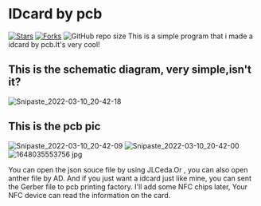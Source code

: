 # IDcard by pcb
[![Stars](https://img.shields.io/github/stars/godmid/pcb_idcard)](https://github.com/godmid/pcb_idcard/stargazers)
[![Forks](https://img.shields.io/github/forks/godmid/pcb_idcard)](https://github.com/godmid/pcb_idcard/network/members)
![GitHub repo size](https://img.shields.io/github/repo-size/godmid/pcb_idcard)
This is a simple program that i made a idcard by pcb.It's very cool!
## This is the schematic diagram, very simple,isn't it?
![Snipaste_2022-03-10_20-42-18](https://user-images.githubusercontent.com/36893724/157664892-a7bf1b1a-56fc-4a23-9329-32f6f5bd838d.png)
## This is the pcb pic
![Snipaste_2022-03-10_20-42-09](https://user-images.githubusercontent.com/36893724/157664911-44dd87ca-0cd6-46ce-aeea-2df059064b5c.png)
![Snipaste_2022-03-10_20-42-00](https://user-images.githubusercontent.com/36893724/157664916-cbdf59aa-77a2-4a9f-bf15-c6283ed59cbd.png)
![1648035553756 jpg](https://user-images.githubusercontent.com/36893724/159691322-4837931c-7a5e-4af5-bad6-28b7bfba96e3.jpg)

You can open the json souce file by using JLCeda.Or , you can also open anther file by AD.
And if you just want a idcard just like mine, you can sent the Gerber file to pcb printing factory.
I'll add some NFC chips later, Your NFC device can read the information on the card.

